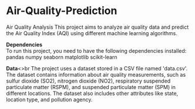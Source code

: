 # Air-Quality-Prediction
Air Quality Analysis
This project aims to analyze air quality data and predict the Air Quality Index (AQI) using different machine learning algorithms.


**Dependencies**<br>
To run this project, you need to have the following dependencies installed:
pandas
numpy
seaborn
matplotlib
scikit-learn


**Data**<>br
The project uses a dataset stored in a CSV file named 'data.csv'. The dataset contains information about air quality measurements, such as sulfur dioxide (SO2), nitrogen dioxide (NO2), respiratory suspended particulate matter (RSPM), and suspended particulate matter (SPM) in different locations. The dataset also includes other attributes like state, location type, and pollution agency.

